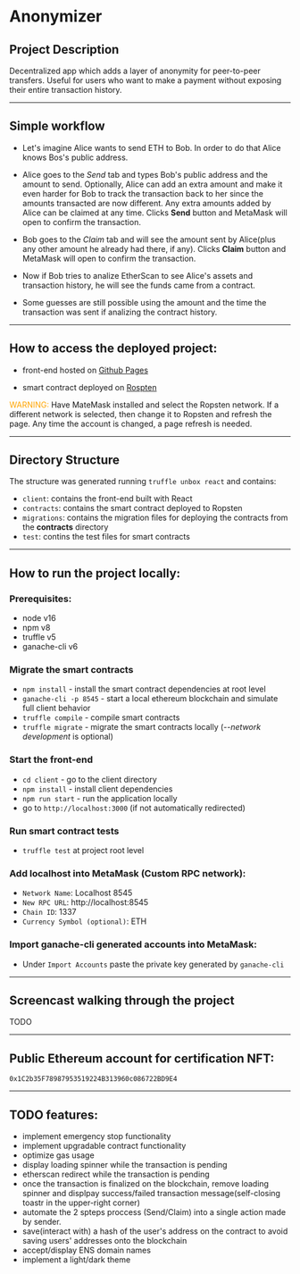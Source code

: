 # Anonymizer

## Project Description

Decentralized app which adds a layer of anonymity for peer-to-peer transfers. Useful for users who want to make a payment without exposing their entire transaction history.

---

## Simple workflow

- Let's imagine Alice wants to send ETH to Bob. In order to do that Alice knows Bos's public address.

- Alice goes to the _Send_ tab and types Bob's public address and the amount to send. Optionally, Alice can add an extra amount and make it even harder for Bob to track the transaction back to her since the amounts transacted are now different. Any extra amounts added by Alice can be claimed at any time. Clicks **Send** button and MetaMask will open to confirm the transaction.
- Bob goes to the _Claim_ tab and will see the amount sent by Alice(plus any other amount he already had there, if any). Clicks **Claim** button and MetaMask will open to confirm the transaction.
- Now if Bob tries to analize EtherScan to see Alice's assets and transaction history, he will see the funds came from a contract.
- Some guesses are still possible using the amount and the time the transaction was sent if analizing the contract history.

---

## How to access the deployed project:

- front-end hosted on [Github Pages](https://samigabor.github.io/blockchain-developer-bootcamp-final-project/)

- smart contract deployed on [Rospten](https://ropsten.etherscan.io/address/0x88d182bcab5d431215fab1588d4d7ebc95d79fae#code)

<span style="color: orange"> WARNING: </span>
Have MateMask installed and select the Ropsten network.
If a different network is selected, then change it to Ropsten and refresh the page. Any time the account is changed, a page refresh is needed.

---

## Directory Structure

The structure was generated running `truffle unbox react` and contains:

- `client`: contains the front-end built with React
- `contracts`: contains the smart contract deployed to Ropsten
- `migrations`: contains the migration files for deploying the contracts from the **contracts** directory
- `test`: contins the test files for smart contracts

---

## How to run the project locally:

### Prerequisites:

- node v16
- npm v8
- truffle v5
- ganache-cli v6

### Migrate the smart contracts

- `npm install` - install the smart contract dependencies at root level
- `ganache-cli -p 8545` - start a local ethereum blockchain and simulate full client behavior
- `truffle compile` - compile smart contracts
- `truffle migrate` - migrate the smart contracts locally (_--network development_ is optional)

### Start the front-end

- `cd client` - go to the client directory
- `npm install` - install client dependencies
- `npm run start` - run the application locally
- go to `http://localhost:3000` (if not automatically redirected)

### Run smart contract tests

- `truffle test` at project root level

### Add localhost into MetaMask (Custom RPC network):

- `Network Name`: Localhost 8545
- `New RPC URL`: http://localhost:8545
- `Chain ID`: 1337
- `Currency Symbol (optional)`: ETH

### Import ganache-cli generated accounts into MetaMask:

- Under `Import Accounts` paste the private key generated by `ganache-cli`

---

## Screencast walking through the project

TODO

---

## Public Ethereum account for certification NFT:

`0x1C2b35F78987953519224B313960c086722BD9E4`

---

## TODO features:

- implement emergency stop functionality
- implement upgradable contract functionality
- optimize gas usage
- display loading spinner while the transaction is pending
- etherscan redirect while the transaction is pending
- once the transaction is finalized on the blockchain, remove loading spinner and displpay success/failed transaction message(self-closing toastr in the upper-right corner)
- automate the 2 spteps proccess (Send/Claim) into a single action made by sender.
- save(interact with) a hash of the user's address on the contract to avoid saving users' addresses onto the blockchain
- accept/display ENS domain names
- implement a light/dark theme
